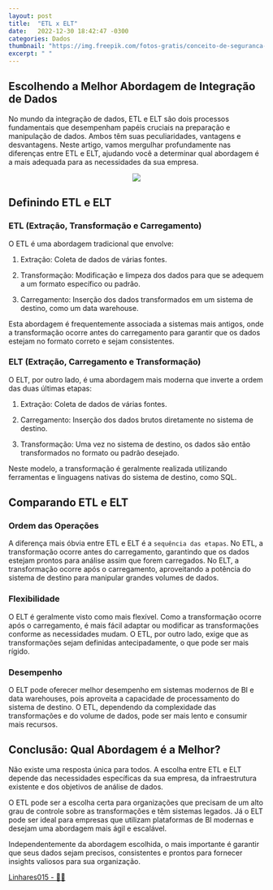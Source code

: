 ```yaml
---
layout: post
title:  "ETL x ELT"
date:   2022-12-30 18:42:47 -0300
categories: Dados
thumbnail: "https://img.freepik.com/fotos-gratis/conceito-de-seguranca-cibernetica-com-computador-de-perto_23-2149101201.jpg?w=360&t=st=1694350697~exp=1694351297~hmac=9b503580b2cd686ebe7b32edc8e23a18ecced482888153b0434ec305469bc4b5"
excerpt: " "
---
```


## Escolhendo a Melhor Abordagem de Integração de Dados

No mundo da integração de dados, ETL e ELT são dois processos fundamentais que desempenham papéis cruciais na preparação e manipulação de dados. Ambos têm suas peculiaridades, vantagens e desvantagens. Neste artigo, vamos mergulhar profundamente nas diferenças entre ETL e ELT, ajudando você a determinar qual abordagem é a mais adequada para as necessidades da sua empresa.

<p align="center">
  <img src="https://img.freepik.com/fotos-gratis/conceito-de-seguranca-cibernetica-com-computador-de-perto_23-2149101201.jpg?w=360&t=st=1694350697~exp=1694351297~hmac=9b503580b2cd686ebe7b32edc8e23a18ecced482888153b0434ec305469bc4b5">
</p>

## Definindo ETL e ELT

### ETL (Extração, Transformação e Carregamento)

O ETL é uma abordagem tradicional que envolve:

1. Extração: Coleta de dados de várias fontes.

2. Transformação: Modificação e limpeza dos dados para que se adequem a um formato específico ou padrão.
    
3. Carregamento: Inserção dos dados transformados em um sistema de destino, como um data warehouse.

Esta abordagem é frequentemente associada a sistemas mais antigos, onde a transformação ocorre antes do carregamento para garantir que os dados estejam no formato correto e sejam consistentes.

### ELT (Extração, Carregamento e Transformação)

O ELT, por outro lado, é uma abordagem mais moderna que inverte a ordem das duas últimas etapas:

1. Extração: Coleta de dados de várias fontes.
    
2. Carregamento: Inserção dos dados brutos diretamente no sistema de destino.
    
3. Transformação: Uma vez no sistema de destino, os dados são então transformados no formato ou padrão desejado.

Neste modelo, a transformação é geralmente realizada utilizando ferramentas e linguagens nativas do sistema de destino, como SQL.

## Comparando ETL e ELT

### Ordem das Operações

A diferença mais óbvia entre ETL e ELT é a `sequência das etapas`. No ETL, a transformação ocorre antes do carregamento, garantindo que os dados estejam prontos para análise assim que forem carregados. No ELT, a transformação ocorre após o carregamento, aproveitando a potência do sistema de destino para manipular grandes volumes de dados.

### Flexibilidade

O ELT é geralmente visto como mais flexível. Como a transformação ocorre após o carregamento, é mais fácil adaptar ou modificar as transformações conforme as necessidades mudam. O ETL, por outro lado, exige que as transformações sejam definidas antecipadamente, o que pode ser mais rígido.

### Desempenho

O ELT pode oferecer melhor desempenho em sistemas modernos de BI e data warehouses, pois aproveita a capacidade de processamento do sistema de destino. O ETL, dependendo da complexidade das transformações e do volume de dados, pode ser mais lento e consumir mais recursos.

## Conclusão: Qual Abordagem é a Melhor?

Não existe uma resposta única para todos. A escolha entre ETL e ELT depende das necessidades específicas da sua empresa, da infraestrutura existente e dos objetivos de análise de dados.

O ETL pode ser a escolha certa para organizações que precisam de um alto grau de controle sobre as transformações e têm sistemas legados. Já o ELT pode ser ideal para empresas que utilizam plataformas de BI modernas e desejam uma abordagem mais ágil e escalável.

Independentemente da abordagem escolhida, o mais importante é garantir que seus dados sejam precisos, consistentes e prontos para fornecer insights valiosos para sua organização.

[Linhares015 - 🧙‍♂️](https://github.com/Linhares015)